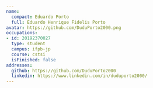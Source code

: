 ```yaml
---
name:
  compact: Eduardo Porto
  full: Eduardo Henrique Fidelis Porto
avatar: https://github.com/DuduPorto2000.png
occupations:
- id: 20192370027
  type: student
  campus: ifpb-jp
  course: cstsi
  isFinished: false
addresses:
  github: https://github.com/DuduPorto2000
  linkedin: https://www.linkedin.com/in/duduporto2000/
---
```

